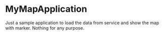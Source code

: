 # MyMapApplication
Just a sample application to load the data from service and show the map with marker. Nothing for any purpose.
